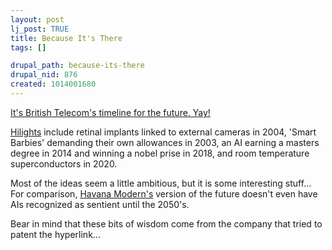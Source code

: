 ```yaml
--- 
layout: post
lj_post: TRUE
title: Because It's There
tags: []

drupal_path: because-its-there
drupal_nid: 876
created: 1014001680
---
```

<A HREF="http://www.btexact.com/white_papers/downloads/WP106.pdf">It's British Telecom's timeline for the future. Yay!</A>

<A HREF="http://story.news.yahoo.com/news?tmpl=story&u=/nm/20020217/tc_nm/life_britain_future_dc_2&cid=581">Hilights</A> include retinal implants linked to external cameras in 2004, 'Smart Barbies' demanding their own allowances in 2003, an AI earning a masters degree in 2014 and winning a nobel prise in 2018, and room temperature superconductors in 2020.

Most of the ideas seem a little ambitious, but it is some interesting stuff... For comparison, <A HREF="http://www.havana-mod.com">Havana Modern's</A> version of the future doesn't even have AIs recognized as sentient until the 2050's.

Bear in mind that these bits of wisdom come from the company that tried to patent the hyperlink...
